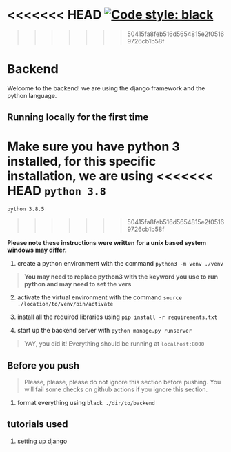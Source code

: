 <<<<<<< HEAD
[![Code style: black](https://img.shields.io/badge/code%20style-black-000000.svg)](https://github.com/psf/black)
=======
>>>>>>> 50415fa8feb516d5654815e2f05169726cb1b58f
# Backend

Welcome to the backend! we are using the django framework and the python language.

## Running locally for the first time

Make sure you have python 3 installed, for this specific installation, we are using
<<<<<<< HEAD
`python 3.8`
=======
`python 3.8.5`
>>>>>>> 50415fa8feb516d5654815e2f05169726cb1b58f

**Please note these instructions were written for a unix based system windows may differ.**

1. create a python environment with the command `python3 -m venv ./venv`
> **You may need to replace python3 with the keyword you use to run python and may need to set the vers**

2. activate the virtual environment with the command `source ./location/to/venv/bin/activate`

3. install all the required libraries using `pip install -r requirements.txt`

4. start up the backend server with `python manage.py runserver`

> YAY, you did it! Everything should be running at `localhost:8000`

## Before you push

> Please, please, please do not ignore this section before pushing. You will fail some checks on github actions if you ignore this section.

1. format everything using `black ./dir/to/backend`

## tutorials used 
1. [setting up django](https://www.digitalocean.com/community/tutorials/build-a-to-do-application-using-django-and-react)